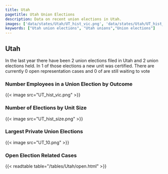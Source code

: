 ```yaml
---
title: Utah
pagetitle: Utah Union Elections
description: Data on recent union elections in Utah.
images: ['data/states/Utah/UT_hist_vic.png', 'data/states/Utah/UT_hist_size.png', 'data/states/Utah/UT_10.png']
keywords: ["Utah union elections", "Utah unions","Union elections"]
---
```

##  Utah

In the last year there have been 2 union elections filed in Utah and 2 union elections held. In 1 of those elections a new unit was certified. There are currently 0 open representation cases and 0 of are still waiting to vote

### Number Employees in a Union Election by Outcome
{{< image src="UT_hist_vic.png" >}}

### Number of Elections by Unit Size
{{< image src="UT_hist_size.png" >}}

### Largest Private Union Elections
{{< image src="UT_10.png" >}}

### Open Election Related Cases
{{< readtable table="/tables/Utah/open.html" >}}

